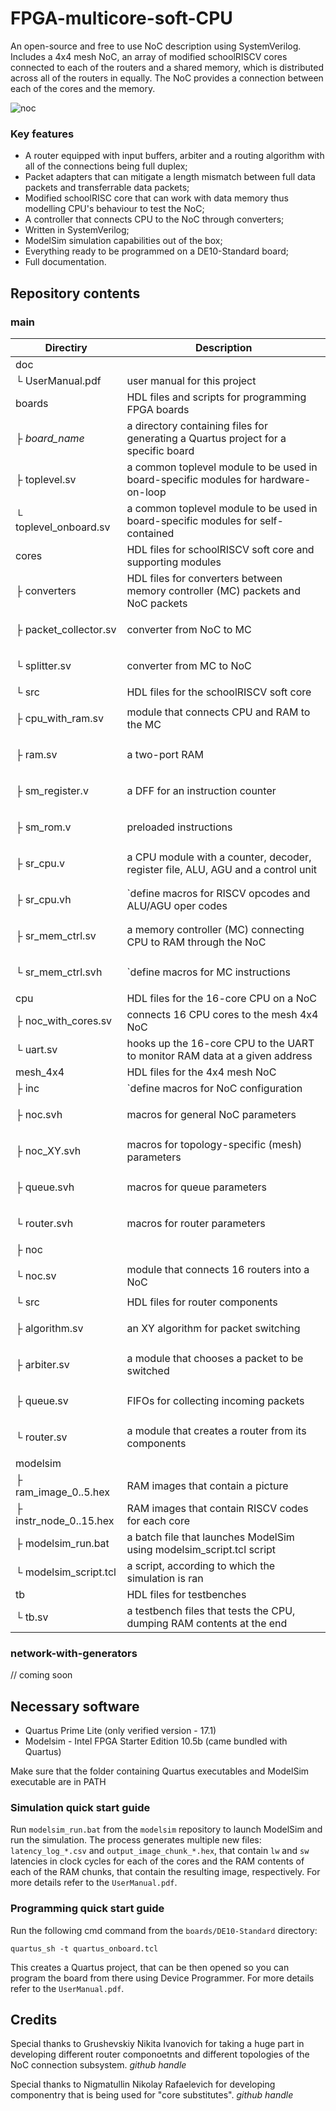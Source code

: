 # FPGA-multicore-soft-CPU
An open-source and free to use NoC description using SystemVerilog. Includes a 4x4 mesh NoC, an array of modified schoolRISCV cores connected to each of the routers and a shared memory, which is distributed across all of the routers in equally. The NoC provides a connection between each of the cores and the memory.

![noc](https://github.com/user-attachments/assets/aa34831d-684f-4f62-a5ef-b4c694798db7)

### Key features
* A router equipped with input buffers, arbiter and a routing algorithm with all of the connections being full duplex;
* Packet adapters that can mitigate a length mismatch between full data packets and transferrable data packets;
* Modified schoolRISC core that can work with data memory thus modelling CPU's behaviour to test the NoC;
* A controller that connects CPU to the NoC through converters;
* Written in SystemVerilog;
* ModelSim simulation capabilities out of the box;
* Everything ready to be programmed on a DE10-Standard board;
* Full documentation.

## Repository contents

### main
| Directiry | Description |
| --------- | ----------- |
| doc | |
| └ UserManual.pdf | user manual for this project |
| boards | HDL files and scripts for programming FPGA boards |
| ├ *board\_name* | a directory containing files for generating a Quartus project for a specific board |
| ├ toplevel.sv | a common toplevel module to be used in board-specific modules for hardware-on-loop |
| └ toplevel\_onboard.sv | a common toplevel module to be used in board-specific modules for self-contained |
| cores | HDL files for schoolRISCV soft core and supporting modules |
| ├ converters | HDL files for converters between memory controller (MC) packets and NoC packets |
| <p>├ packet\_collector.sv | converter from NoC to MC |
| <p>└ splitter.sv | converter from MC to NoC |
| └ src | HDL files for the schoolRISCV soft core |
| <p>├ cpu\_with\_ram.sv | module that connects CPU and RAM to the MC |
| <p>├ ram.sv | a two-port RAM |
| <p>├ sm\_register.v | a DFF for an instruction counter |
| <p>├ sm\_rom.v | preloaded instructions |
| <p>├ sr\_cpu.v | a CPU module with a counter, decoder, register file, ALU, AGU and a control unit |
| <p>├ sr\_cpu.vh | `define macros for RISCV opcodes and ALU/AGU oper codes |
| <p>├ sr\_mem\_ctrl.sv | a memory controller (MC) connecting CPU to RAM through the NoC |
| <p>└ sr\_mem\_ctrl.svh | `define macros for MC instructions |
| cpu | HDL files for the 16-core CPU on a NoC |
| ├ noc\_with\_cores.sv | connects 16 CPU cores to the mesh 4x4 NoC |
| └ uart.sv | hooks up the 16-core CPU to the UART to monitor RAM data at a given address |
| mesh\_4x4 | HDL files for the 4x4 mesh NoC |
| ├ inc | `define macros for NoC configuration |
| <p>├ noc.svh | macros for general NoC parameters |
| <p>├ noc\_XY.svh | macros for topology-specific (mesh) parameters |
| <p>├ queue.svh | macros for queue parameters |
| <p>└ router.svh | macros for router parameters |
| ├ noc | |
| <p>└ noc.sv | module that connects 16 routers into a NoC |
| └ src | HDL files for router components |
| <p>├ algorithm.sv | an XY algorithm for packet switching |
| <p>├ arbiter.sv | a module that chooses a packet to be switched |
| <p>├ queue.sv | FIFOs for collecting incoming packets |
| <p>└ router.sv | a module that creates a router from its components |
| modelsim | |
| ├ ram\_image\_0..5.hex | RAM images that contain a picture |
| ├ instr\_node\_0..15.hex | RAM images that contain RISCV codes for each core|
| ├ modelsim\_run.bat | a batch file that launches ModelSim using modelsim\_script.tcl script |
| └ modelsim\_script.tcl | a script, according to which the simulation is ran |
| tb | HDL files for testbenches |
| └ tb.sv | a testbench files that tests the CPU, dumping RAM contents at the end |

### network-with-generators
// coming soon

## Necessary software
* Quartus Prime Lite (only verified version - 17.1)
* Modelsim - Intel FPGA Starter Edition 10.5b (came bundled with Quartus)

Make sure that the folder containing Quartus executables and ModelSim executable are in PATH 

### Simulation quick start guide
Run ```modelsim_run.bat``` from the ```modelsim``` repository to launch ModelSim and run the simulation. The process generates multiple new files: ```latency_log_*.csv``` and ```output_image_chunk_*.hex```, that contain ```lw``` and ```sw``` latencies in clock cycles for each of the cores and the RAM contents of each of the RAM chunks, that contain the resulting image, respectively. For more details refer to the ```UserManual.pdf```.

### Programming quick start guide
Run the following cmd command from the ```boards/DE10-Standard``` directory:
```
quartus_sh -t quartus_onboard.tcl
```
This creates a Quartus project, that can be then opened so you can program the board from there using Device Programmer. For more details refer to the ```UserManual.pdf```.

## Credits
Special thanks to Grushevskiy Nikita Ivanovich for taking a huge part in developing different router componoetnts
and different topologies of the NoC connection subsystem. *github handle*

Special thanks to Nigmatullin Nikolay Rafaelevich for developing componentry that is being used for
"core substitutes". *github handle*
